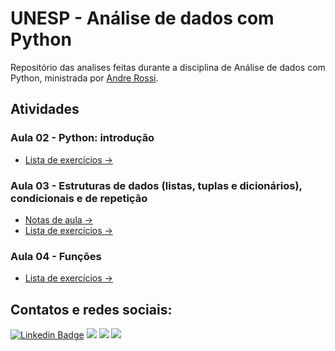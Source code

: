 # UNESP - Análise de dados com Python
Repositório das analises feitas durante a disciplina de Análise de dados com Python, ministrada por [Andre Rossi](https://www.linkedin.com/in/andr%C3%A9-luis-debiaso-rossi-75a44517a/).

## Atividades
### Aula 02 - Python: introdução
- [Lista de exercícios →](https://github.com/douglascdsantos/unesp_analise_de_dados_com_python/blob/main/Atividade%201/An%C3%A1lise_de_dados_com_Python_Atividade_1.ipynb)

### Aula 03 - Estruturas de dados (listas, tuplas e dicionários), condicionais e de repetição
- [Notas de aula →](https://github.com/douglascdsantos/unesp_analise_de_dados_com_python/blob/main/Atividade%202/ADP_2021_11_24_fun%C3%A7%C3%B5es.ipynb)
- [Lista de exercícios →](https://github.com/douglascdsantos/unesp_analise_de_dados_com_python/blob/main/Atividade%202/An%C3%A1lise_de_dados_com_Python_Atividade_2.ipynb)

### Aula 04 - Funções 
- [Lista de exercícios →](https://github.com/douglascdsantos/unesp_analise_de_dados_com_python/blob/main/aula%2004/adp_lista04.ipynb)

## Contatos e redes sociais: 
[![Linkedin Badge](https://img.shields.io/badge/LinkedIn-0077B5?style=for-the-badge&logo=linkedin&logoColor=white)](https://www.linkedin.com/in/douglascdsantos/)
[![](https://img.shields.io/badge/Medium-F9AB00?style=for-the-badge&logo=medium&color=525252)](https://douglascdsantos.medium.com/)
[![](https://img.shields.io/badge/linktree-39E09B?style=for-the-badge&logo=linktree&logoColor=white)](https://linktr.ee/douglascsantos)
[![](https://img.shields.io/badge/Gmail-D14836?style=for-the-badge&logo=gmail&logoColor=white)](mailto:douglas.c.santos@unesp.br)

